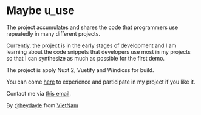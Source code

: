 # Maybe u_use

The project accumulates and shares the code that programmers use repeatedly in many different projects.

Currently, the project is in the early stages of development and I am learning about the code snippets that developers use most in my projects so that I can synthesize as much as possible for the first demo.

The project is apply Nuxt 2, Vuetify and Windicss for build.

You can come [here](https://u-use.vercel.app/) to experience and participate in my project if you like it.

Contact me via [this email](mailto:tatheyday@gmail.com).

By @[heydayle](https://thinh-le.tech) from [VietNam](https://goo.gl/maps/K2i6AnVD9dBNsZCP9)
